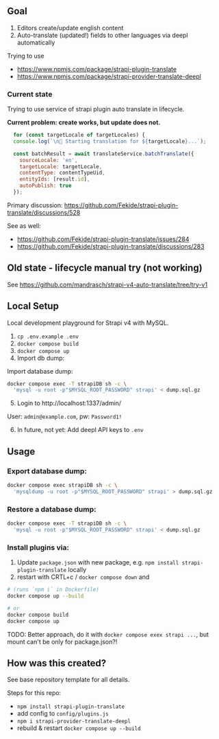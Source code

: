 
## Goal

1. Editors create/update english content
2. Auto-translate (updated!) fields to other languages via deepl automatically

Trying to use 

- https://www.npmjs.com/package/strapi-plugin-translate
- https://www.npmjs.com/package/strapi-provider-translate-deepl

### Current state

Trying to use service of strapi plugin auto translate in lifecycle.

**Current problem: create works, but update does not.**

```js
  for (const targetLocale of targetLocales) {
  console.log(`\n🔄 Starting translation for ${targetLocale}...`);

  const batchResult = await translateService.batchTranslate({
    sourceLocale: 'en',
    targetLocale: targetLocale,
    contentType: contentTypeUid,
    entityIds: [result.id],
    autoPublish: true
  });
```
Primary discussion: https://github.com/Fekide/strapi-plugin-translate/discussions/528

See as well:

- https://github.com/Fekide/strapi-plugin-translate/issues/284
- https://github.com/Fekide/strapi-plugin-translate/discussions/283

## Old state - lifecycle manual try (not working)

See https://github.com/mandrasch/strapi-v4-auto-translate/tree/try-v1

## Local Setup

Local development playground for Strapi v4 with MySQL.

1. `cp .env.example .env`
2. `docker compose build`
3. `docker compose up`
4. Import db dump:

Import database dump: 

```bash
docker compose exec -T strapiDB sh -c \
  'mysql -u root -p"$MYSQL_ROOT_PASSWORD" strapi' < dump.sql.gz
```

5. Login to http://localhost:1337/admin/ 

User: `admin@example.com`, pw: `Password1!`

6. In future, not yet: Add deepl API keys to `.env`

## Usage

### Export database dump: 

```bash
docker compose exec strapiDB sh -c \
  'mysqldump -u root -p"$MYSQL_ROOT_PASSWORD" strapi' > dump.sql.gz
```

### Restore a database dump:

```bash
docker compose exec -T strapiDB sh -c \
  'mysql -u root -p"$MYSQL_ROOT_PASSWORD" strapi' < dump.sql.gz
```

### Install plugins via:

1. Update `package.json` with new package, e.g. `npm install strapi-plugin-translate` locally
2. restart with CRTL+c / `docker compose down` and 

```bash
# (runs `npm i` in Dockerfile)
docker compose up --build

# or
docker compose build
docker compose up
```

TODO: Better approach, do it with `docker compose exex strapi ...`, but mount can't be only for package.json?!

## How was this created?

See base repository template for all details.

Steps for this repo:

- `npm install strapi-plugin-translate`
- add config to `config/plugins.js` 
- `npm i strapi-provider-translate-deepl`
- rebuild & restart `docker compose up --build`
